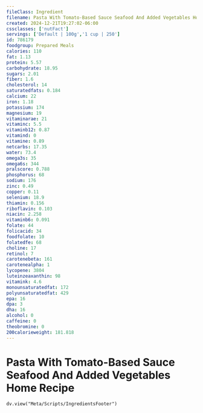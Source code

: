 ```yaml
---
fileClass: Ingredient
filename: Pasta With Tomato-Based Sauce Seafood And Added Vegetables Home Recipe
created: 2024-12-21T19:27:02-06:00
cssclasses: ['nutFact']
servings: ['Default | 100g','1 cup | 250']
id: 786179
foodgroup: Prepared Meals
calories: 110
fat: 1.13
protein: 5.57
carbohydrate: 18.95
sugars: 2.01
fiber: 1.6
cholesterol: 14
saturatedfats: 0.184
calcium: 22
iron: 1.18
potassium: 174
magnesium: 19
vitaminarae: 21
vitaminc: 5.5
vitaminb12: 0.87
vitamind: 0
vitamine: 0.89
netcarbs: 17.35
water: 73.4
omega3s: 35
omega6s: 344
pralscore: 0.788
phosphorus: 68
sodium: 176
zinc: 0.49
copper: 0.11
selenium: 18.9
thiamin: 0.156
riboflavin: 0.103
niacin: 2.258
vitaminb6: 0.091
folate: 44
folicacid: 34
foodfolate: 10
folatedfe: 68
choline: 17
retinol: 7
carotenebeta: 161
carotenealpha: 1
lycopene: 3804
luteinzeaxanthin: 98
vitamink: 4.6
monounsaturatedfat: 172
polyunsaturatedfat: 429
epa: 16
dpa: 3
dha: 16
alcohol: 0
caffeine: 0
theobromine: 0
200calorieweight: 181.818
---
```


# Pasta With Tomato-Based Sauce Seafood And Added Vegetables Home Recipe

```dataviewjs
dv.view("Meta/Scripts/IngredientsFooter")
```